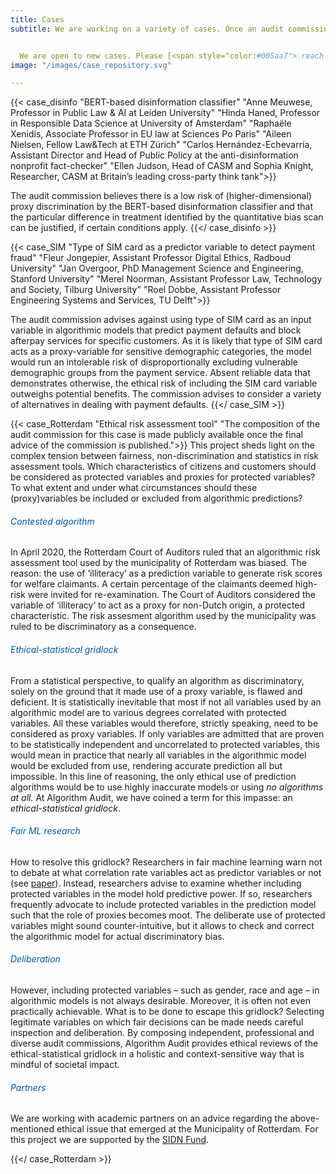 ```yaml
---
title: Cases
subtitle: We are working on a variety of cases. Once an audit commission has gathered and examined the ethical issue, the original problem statement and corresponding advice will be published on this website.


  We are open to new cases. Please [<span style="color:#005aa7"> reach out</span>](/index.html#contactform) to us when you know a case for review.
image: "/images/case_repository.svg"

---
```

<!-- Case disinfo -->
{{< case_disinfo "BERT-based disinformation classifier" "Anne Meuwese, Professor in Public Law & AI at Leiden University" "Hinda Haned, Professor in Responsible Data Science at University of Amsterdam" "Raphaële Xenidis, Associate Professor in EU law at Sciences Po Paris" "Aileen Nielsen, Fellow Law&Tech at ETH Zürich" "Carlos Hernández-Echevarría, Assistant Director and Head of Public Policy at the anti-disinformation nonprofit fact-checker" "Ellen Judson, Head of CASM and Sophia Knight, Researcher, CASM at Britain’s leading cross-party think tank">}}

The audit commission believes there is a low risk of (higher-dimensional) proxy discrimination by the BERT-based disinformation classifier and that the particular difference in treatment identified by the quantitative bias scan can be justified, if certain conditions apply.
{{</ case_disinfo >}}

<!-- Case SIM -->
{{< case_SIM "Type of SIM card as a predictor variable to detect payment fraud" "Fleur Jongepier, Assistant Professor Digital Ethics, Radboud University" "Jan Overgoor, PhD Management Science and Engineering, Stanford University" "Merel Noorman, Assistant Professor Law, Technology and Society, Tilburg University" "Roel Dobbe, Assistant Professor Engineering Systems and Services, TU Delft">}}

The audit commission advises against using type of SIM card as an input variable in algorithmic models that predict payment defaults and block afterpay services for specific customers. As it is likely that type of SIM card acts as a proxy-variable for sensitive demographic categories, the model would run an intolerable risk of disproportionally excluding vulnerable demographic groups from the payment service. Absent reliable data that demonstrates otherwise, the ethical risk of including the SIM card variable outweighs potential benefits. The commission advises to consider a variety of alternatives in dealing with payment defaults.
{{</ case_SIM >}}

<!-- Case Rotterdam -->
{{< case_Rotterdam "Ethical risk assessment tool" "The composition of the audit commission for this case is made publicly available once the final advice of the commission is published.">}} This project sheds light on the complex tension between fairness, non-discrimination and statistics in risk assessment tools. Which characteristics of citizens and customers should be considered as protected variables and proxies for protected variables? To what extent and under what circumstances should these (proxy)variables be included or excluded from algorithmic predictions?

###### <span style="color:#005aa7">Contested algorithm</span>

In April 2020, the Rotterdam Court of Auditors ruled that an algorithmic risk assessment tool used by the municipality of Rotterdam was biased. The reason: the use of ‘illiteracy’ as a prediction variable to generate risk scores for welfare claimants. A certain percentage of the claimants deemed high-risk were invited for re-examination. The Court of Auditors considered the variable of ‘illiteracy’ to act as a proxy for non-Dutch origin, a protected characteristic. The risk assesment algorithm used by the municipality was ruled to be discriminatory as a consequence.

###### <span style="color:#005aa7">Ethical-statistical gridlock</span>

From a statistical perspective, to qualify an algorithm as discriminatory, solely on the ground that it made use of a proxy variable, is flawed and deficient. It is statistically inevitable that most if not all variables used by an algorithmic model are to various degrees correlated with protected variables. All these variables would therefore, strictly speaking, need to be considered as proxy variables. If only variables are admitted that are proven to be statistically independent and uncorrelated to protected variables, this would mean in practice that nearly all variables in the algorithmic model would be excluded from use, rendering accurate prediction all but impossible. In this line of reasoning, the only ethical use of prediction algorithms would be to use highly inaccurate models or using _no algorithms at all._ At Algorithm Audit, we have coined a term for this impasse: an _ethical-statistical gridlock_.

###### <span style="color:#005aa7">Fair ML research</span>

How to resolve this gridlock? Researchers in fair machine learning warn not to debate at what correlation rate variables act as predictor variables or not (see <a href="https://arxiv.org/abs/1808.00023" target="_blank">paper</a>). Instead, researchers advise to examine whether including protected variables in the model hold predictive power. If so, researchers frequently advocate to include protected variables in the prediction model such that the role of proxies becomes moot. The deliberate use of protected variables might sound counter-intuitive, but it allows to check and correct the algorithmic model for actual discriminatory bias.

###### <span style="color:#005aa7"> Deliberation</span>

However, including protected variables – such as gender, race and age – in algorithmic models is not always desirable. Moreover, it is often not even practically achievable. What is to be done to escape this gridlock? Selecting legitimate variables on which fair decisions can be made needs careful inspection and deliberation. By composing independent, professional and diverse audit commissions, Algorithm Audit provides ethical reviews of the ethical-statistical gridlock in a holistic and context-sensitive way that is mindful of societal impact.

###### <span style="color:#005aa7">Partners</span>

We are working with academic partners on an advice regarding the above-mentioned ethical issue that emerged at the Municipality of Rotterdam. For this project we are supported by the <a href="https://www.sidnfonds.nl/projecten/ethical-risk-assessment-tool" target="_blank">SIDN Fund</a>.

{{</ case_Rotterdam >}}